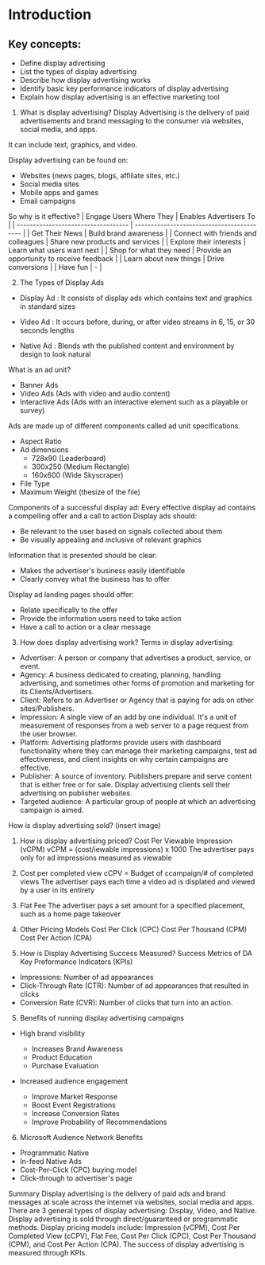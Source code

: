 # Introduction

## Key concepts:
- Define display advertising
- List the types of display advertising
- Describe how display advertising works
- Identify basic key performance indicators of display advertising
- Explain how display advertising is an effective marketing tool

1. What is display advertising?
Display Advertising is the delivery of paid advertisements and brand messaging to the consumer via websites, social media, and apps.

It can include text, graphics, and video.

Display advertising can be found on:
- Websites (news pages, blogs, affiliate sites, etc.)
- Social media sites
- Mobile apps and games
- Email campaigns

So why is it effective?
| Engage Users Where They             | Enables Advertisers To                     |
| ----------------------------------- | ------------------------------------------ |
| Get Their News                      | Build brand awareness                      |
| Connect with friends and colleagues | Share new products and services            |
| Explore their interests             | Learn what users want next                 |
| Shop for what they need             | Provide an opportunity to receive feedback |
| Learn about new things              | Drive conversions                          |
| Have fun                            | -                                          |

2. The Types of Display Ads
- Display Ad
: It consists of display ads which contains text and graphics in standard sizes

- Video Ad
: It occurs before, during, or after video streams in 6, 15, or 30 seconds lengths

- Native Ad
: Blends wth the published content and environment by design to look natural

What is an ad unit?
- Banner Ads
- Video Ads (Ads with video and audio content)
- Interactive Ads (Ads with an interactive element such as a playable or  survey)

Ads are made up of different components called ad unit specifications.
- Aspect Ratio
- Ad dimensions
    - 728x90 (Leaderboard)
    - 300x250 (Medium Rectangle)
    - 160x600 (Wide Skyscraper)
- File Type
- Maximum Weight (thesize of the file)

Components of a successful display ad:
Every effective display ad contains a compelling offer and a call to action
Display ads should:
- Be relevant to the user based on signals collected about them
- Be visually appealing and inclusive of relevant graphics

Information that is presented should be clear:
- Makes the advertiser's business easily identifiable
- Clearly convey what the business has to offer

Display ad landing pages should offer:
-  Relate specifically to the offer
-  Provide  the information users need to take action
-  Have a call to action or a clear message

3. How does display advertising work?
Terms in display advertising:
- Advertiser: A person or company that advertises a product, service, or event.
- Agency: A business dedicated to creating, planning, handling advertising, and sometimes other forms of promotion and marketing for its Clients/Advertisers.
- Client: Refers to an Advertiser or Agency that is paying for ads on other sites/Publishers.
- Impression: A single view of an add by one individual. It's a unit of measurement of responses from a web server to a page request from the user browser.
- Platform: Advertising platforms provide users with dashboard functionality where they can manage their marketing campaigns, test ad effectiveness, and client insights on why certain campaigns are effective.
- Publisher: A source of inventory. Publishers prepare and serve content that is either free or for sale. Display advertising clients sell their advertising on publisher websites.
- Targeted audience: A particular group of people at which an advertising campaign is aimed.

How is display advertising sold?
(insert image)

1. How is display advertising priced?
Cost Per Viewable Impression (vCPM)
vCPM = (cost/iewable impressions) x 1000
The advertiser pays only for ad impressions measured as viewable

2. Cost per completed view
cCPV = Budget of ccampaign/# of completed views
The advertiser pays each time a video ad is displated and viewed by a user in its entirety

3. Flat Fee
The advertiser pays a set amount for a specified placement, such as a home page takeover

4. Other Pricing Models
Cost Per Click (CPC)
Cost Per Thousand (CPM)
Cost Per Action (CPA)

4. How is Display Advertising Success Measured?
Success Metrics of DA Key Preformance Indicators (KPIs)
- Impressions: Number of ad appearances
- Click-Through Rate (CTR): Number of ad appearances that resulted in clicks
- Conversion Rate (CVR): Number of clicks that turn into an action.

5. Benefits of running display advertising campaigns
- High brand visibility
  - Increases Brand Awareness
  - Product Education
  - Purchase Evaluation

- Increased audience engagement
  - Improve Market Response
  - Boost Event Registrations
  - Increase Conversion Rates
  - Improve Probability of Recommendations

6. Microsoft Audience Network Benefits
- Programmatic Native
- In-feed Native Ads
- Cost-Per-Click (CPC) buying model
- Click-through to advertiser's page

Summary
Display advertising is the delivery of paid ads and brand messages at scale across the internet via websites, social media and apps.
There are 3 general types of display advertising: Display, Video, and Native.
Display advertising is sold through direct/guaranteed or programmatic methods.
Display pricing models include: Impression (vCPM), Cost Per Completed View (cCPV), Flat Fee, Cost Per Click (CPC), Cost Per Thousand (CPM), and Cost Per Action (CPA).
The success of display advertising is measured through KPIs.
